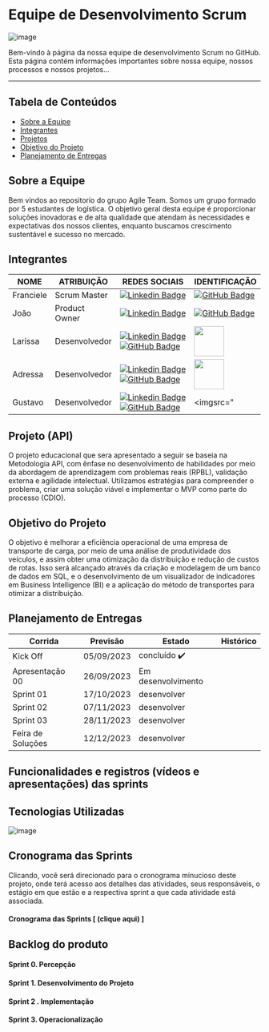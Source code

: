 # **Equipe de Desenvolvimento Scrum**

![image](https://github.com/agileteamlog/PILOG6/assets/142457045/5f9c4285-11ba-4542-a6fd-2d7ec467d5e2)


<p>Bem-vindo à página da nossa equipe de desenvolvimento Scrum no GitHub. Esta página contém informações importantes sobre nossa equipe, nossos processos e nossos projetos...</p>

---

## Tabela de Conteúdos

- [Sobre a Equipe](#sobre-a-equipe)
- [Integrantes](#integrantes)
- [Projetos](#projetos)
- [Objetivo do Projeto](#Objetivo-do-produto)
- [Planejamento de Entregas](Planejamento-de-Entregas)

  

## Sobre a Equipe

Bem vindos ao repositorio do grupo Agile Team. Somos um grupo formado por 5 estudantes de logística. O objetivo geral desta equipe é proporcionar soluções inovadoras e de alta qualidade que atendam às necessidades e expectativas dos nossos clientes, enquanto buscamos crescimento sustentável e sucesso no mercado.

## Integrantes
| NOME | ATRIBUIÇÃO | REDES SOCIAIS    | IDENTIFICAÇÃO |
| -----| ---------- | -------------    | ------------- |  
| Franciele | Scrum Master  | [![Linkedin Badge](https://img.shields.io/badge/Linkedin-blue?style=flat-square&logo=Linkedin&logoColor=white)](https://www.linkedin.com/in/franciele-batista-129898259?trk=contact-info) | [![GitHub Badge](https://img.shields.io/badge/GitHub-111217?style=flat-square&logo=github&logoColor=white)](https://github.com/FranBSouza/readme.git)        
| João      | Product Owner | [![Linkedin Badge](https://img.shields.io/badge/Linkedin-blue?style=flat-square&logo=Linkedin&logoColor=white)](https://www.linkedin.com/in/jo%C3%A3o-gabriel-valentim-956227292) | [![GitHub Badge](https://img.shields.io/badge/GitHub-111217?style=flat-square&logo=github&logoColor=white)](https://github.com/JGValentim/tifateclog6.git)
| Larissa   | Desenvolvedor | [![Linkedin Badge](https://img.shields.io/badge/Linkedin-blue?style=flat-square&logo=Linkedin&logoColor=white)](https://www.linkedin.com/in/larissa-andrade-47ba05149)  [![GitHub Badge](https://img.shields.io/badge/GitHub-111217?style=flat-square&logo=github&logoColor=white)](https://github.com/larissaandradek/readme.git) |  <img src="https://github.com/agileteamlog/PILOG6/assets/144856669/c33ee1c5-7f9b-4bd5-bf2f-0895a3a74a04" height="60"/> 
| Adressa   | Desenvolvedor | [![Linkedin Badge](https://img.shields.io/badge/Linkedin-blue?style=flat-square&logo=Linkedin&logoColor=white)](https://img.shields.io/badge/Linkedin-blue?style=flat-square&logo=Linkedin&logoColor=white) [![GitHub Badge](https://img.shields.io/badge/GitHub-111217?style=flat-square&logo=github&logoColor=white)](https://github.com/AdressaAlmeida/AdressaAlmeida.git) | <img src="https://github.com/agileteamlog/PILOG6/assets/144856669/e503635f-450b-48b1-99d7-49b8c5a71423"  height="60"/>
| Gustavo   | Desenvolvedor | [![Linkedin Badge](https://img.shields.io/badge/Linkedin-blue?style=flat-square&logo=Linkedin&logoColor=white)](https://www.linkedin.com/in/gustavo-franco-1789b21b5) [![GitHub Badge](https://img.shields.io/badge/GitHub-111217?style=flat-square&logo=github&logoColor=white)](https://github.com/Gustavofjs/redme.git)|  <imgsrc="

## Projeto (API) 
O projeto educacional que sera apresentado a seguir se baseia na Metodologia API, com ênfase no desenvolvimento de habilidades por meio da abordagem de aprendizagem com problemas reais (RPBL), validação externa e agilidade intelectual. Utilizamos estratégias para compreender o problema, criar uma solução viável e implementar o MVP como parte do processo (CDIO).

## Objetivo do Projeto
O objetivo é melhorar a eficiência operacional de uma empresa de transporte de carga, por meio de uma análise de produtividade dos veículos, e  assim obter uma otimização da distribuição e redução de custos de rotas. Isso será alcançado através da criação e modelagem de um banco de dados em SQL, e o desenvolvimento de um visualizador de indicadores em Business Intelligence (BI) e a aplicação do método de transportes para otimizar a distribuição.


## Planejamento de Entregas 
Corrida | Previsão | Estado| Histórico|
| ------ | -------- | ------ | -------- |
|Kick Off| 05/09/2023 | concluído ✔️| 
| Apresentação 00 | 26/09/2023 | Em desenvolvimento|  
| Sprint 01| 17/10/2023 | desenvolver | 
| Sprint 02| 07/11/2023 | desenvolver |
| Sprint 03|28/11/2023 | desenvolver |
| Feira de Soluções | 12/12/2023 | desenvolver|  

## Funcionalidades e registros (vídeos e apresentações) das sprints

## Tecnologias Utilizadas
![image](https://github.com/agileteamlog/PILOG6/assets/144856669/bebbd7d4-6041-4edc-a7b2-efbdff476e4f)








## Cronograma das Sprints
Clicando, você será direcionado para o cronograma minucioso deste projeto, onde terá acesso aos detalhes das atividades, seus responsáveis, o estágio em que estão e a respectiva sprint a que cada atividade está associada.

#### Cronograma das Sprints [ (clique aqui) ]

## Backlog do produto

#### Sprint 0. Percepção
#### Sprint 1. Desenvolvimento do Projeto
#### Sprint 2 . Implementação
#### Sprint 3. Operacionalização


